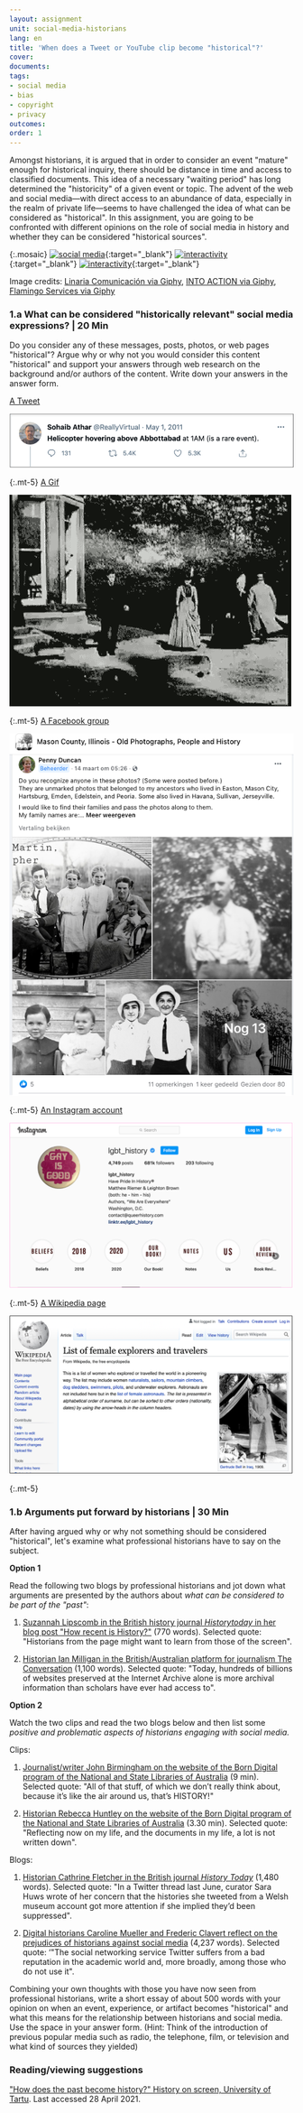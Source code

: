 ```yaml
---
layout: assignment
unit: social-media-historians
lang: en
title: 'When does a Tweet or YouTube clip become "historical"?'
cover:
documents:
tags:
- social media
- bias
- copyright
- privacy
outcomes:
order: 1
---
```


Amongst historians, it is argued that in order to consider an event "mature" enough for historical inquiry, there should be distance in time and access to classified documents. This idea of a necessary "waiting period" has long  determined the "historicity" of a given event or topic. The advent of the web and social media—with direct access to an abundance of data, especially in the realm of private life—seems to have challenged the idea of what can be considered as "historical". In this assignment, you are going to be confronted with different opinions on the role of social media in history and whether they can be considered "historical sources".

{:.mosaic}
[![social media](https://media.giphy.com/media/rB8CbdO6xSJofmOAKL/giphy.webp "Linaria Comunicación via Giphy")](https://giphy.com/gifs/comunicacion-linaria-linariacomunicacion-rB8CbdO6xSJofmOAKL){:target="_blank"}
[![interactivity](https://media.giphy.com/media/gIMdqhwG5Xa45Mb2Ex/giphy.webp "INTO ACTION via Giphy")](https://giphy.com/gifs/IntoAction-covid-fake-news-misinformation-gIMdqhwG5Xa45Mb2Ex){:target="_blank"}
[![interactivity](https://media.giphy.com/media/jQmn1Dkw55R3cjm3eC/giphy.webp "Flamingo Services via Giphy")](https://giphy.com/gifs/instagram-hearts-likes-jQmn1Dkw55R3cjm3eC){:target="_blank"}

Image credits:
[Linaria Comunicación via Giphy](https://media.giphy.com/media/rB8CbdO6xSJofmOAKL/giphy.gif),
[INTO ACTION via Giphy](https://media.giphy.com/media/gIMdqhwG5Xa45Mb2Ex/giphy.gif),
[Flamingo Services via Giphy](https://media.giphy.com/media/jQmn1Dkw55R3cjm3eC/giphy.gif)

<!-- more -->

<!-- briefing-student -->

### 1.a What can be considered "historically relevant" social media expressions?  | 20 Min
<!-- section-contents -->

Do you consider any of these messages, posts, photos, or web pages "historical"? Argue why or why not you would consider this content "historical" and support your answers through web research on the background and/or authors of the content. Write down your answers in the answer form.


[A Tweet](https://www.bbc.com/news/technology-13257940)

![tweetbinladen](/assets/images/social-media/tweetbinladen.png)

{:.mt-5}
[A Gif](https://media.giphy.com/media/LMeVjYYdUkOoE/giphy.gif)

![firstfilm](../../assets/images/social-media/firstfilm.gif)

{:.mt-5}
[A Facebook group](https://www.facebook.com/groups/1500687070143366)

![facebook](../../assets/images/social-media/facebook.png)

{:.mt-5}
[An Instagram account](https://www.instagram.com/lgbt_history/)

![pink](../../assets/images/social-media/pink.png)

{:.mt-5}
[A Wikipedia page](https://en.wikipedia.org/wiki/List_of_female_explorers_and_travelers)

![wiki](../../assets/images/social-media/wiki.png)

{:.mt-5}

<!-- section -->

### 1.b Arguments put forward by historians | 30 Min
<!-- section-contents -->
After having argued why or why not something should be considered "historical", let's examine what professional historians have to say on the subject.

**Option 1**

Read the following two blogs by professional historians and jot down what arguments are presented by the authors about *what can be considered to be part of the "past"*:

1. [Suzannah Lipscomb in the British history journal *Historytoday* in her blog post "How recent is History?"](https://www.historytoday.com/how-recent-history) (770 words).
Selected quote: "Historians from the page might want to learn from those of the screen".

2. [Historian Ian Milligan in the British/Australian platform for journalism The Conversation](https://theconversation.com/historians-archival-research-looks-quite-different-in-the-digital-age-121096) (1,100 words).
Selected quote: "Today, hundreds of billions of websites preserved at the Internet Archive alone is more archival information than scholars have ever had access to".

**Option 2**

Watch the two clips and read the two blogs below and then list some *positive and problematic aspects of historians engaging with social media.*

Clips:

1. [Journalist/writer John Birmingham on the website of the Born Digital program of the National and State Libraries of Australia](https://youtu.be/p9BmO-HLcVk) (9 min).
Selected quote: "All of that stuff, of which we don’t really think about, because it’s like the air around us, that’s HISTORY!"

2. [Historian Rebecca Huntley on the website of the Born Digital program of the National and State Libraries of Australia](https://www.youtube.com/watch?v=hR9VQPfNHaE&feature=youtu.be) (3.30 min).
Selected quote: "Reflecting now on my life, and the documents in my life, a lot is not written down".

Blogs:

1. [Historian Cathrine Fletcher in the British journal *History Today*](https://www.historytoday.com/archive/head-head/social-media-good-history) (1,480 words).
Selected quote: "In a Twitter thread last June, curator Sara Huws wrote of her concern that the histories she tweeted from a Welsh museum account got more attention if she implied they’d been suppressed".

2. [Digital historians Caroline Mueller and Frederic Clavert reflect on the prejudices of historians against social media](https://www.historytoday.com/archive/head-head/social-media-good-history) (4,237 words).
Selected quote: ‘"The social networking service Twitter suffers from a bad reputation in the academic world and, more broadly, among those who do not use it".

Combining your own thoughts with those you have now seen from professional historians, write a short essay of about 500 words with your opinion on when an event, experience, or artifact becomes "historical" and what this means for the relationship between historians and social media. Use the space in your answer form.
(Hint: Think of the introduction of previous popular media such as radio, the telephone, film, or television and what kind of sources they yielded)

<!-- section -->

### Reading/viewing suggestions
<!-- section-contents -->
["How does the past become history?" History on screen, University of Tartu](https://ajalugu.haridusekraanil.ee/en/theoretical/time-together/how-does-the-past-form-the-history). Last accessed 28 April 2021.



<!-- briefing-teacher -->
